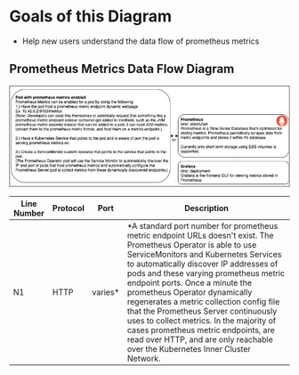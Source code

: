 # Goals of this Diagram

* Help new users understand the data flow of prometheus metrics

## Prometheus Metrics Data Flow Diagram

![metrics_data_flow_diagram.app.diagrams.net.png](../assets/imgs/understanding-bigbang/metrics_data_flow_diagram.app.diagrams.net.png)

| Line Number | Protocol | Port | Description |
| --- |  --- | --- | --- |
| N1 | HTTP | varies* | *A standard port number for prometheus metric endpoint URLs doesn't exist. The Prometheus Operator is able to use ServiceMonitors and Kubernetes Services to automatically discover IP addresses of pods and these varying prometheus metric endpoint ports. Once a minute the prometheus Operator dynamically regenerates a metric collection config file that the Prometheus Server continuously uses to collect metrics. In the majority of cases prometheus metric endpoints, are read over HTTP, and are only reachable over the Kubernetes Inner Cluster Network.  |
